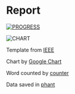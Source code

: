 Report
======
[![PROGRESS](https://www.sharelatex.com/github/repos/zedoul/AnomalyDetection/builds/latest/badge.svg)](https://www.sharelatex.com/github/repos/zedoul/AnomalyDetection/builds/3257683b6aa18a90d499d923f629fdd488cf7fbc/raw/output.pdf)

![CHART](https://raw.githubusercontent.com/zedoul/AnomalyDetection/master/report/chart.png)

Template from [IEEE](http://www.ieee.org/conferences_events/conferences/publishing/templates.html)

Chart by [Google Chart](https://code.google.com/p/google-chartwrapper/)

Word counted by [counter](http://app.uio.no/ifi/texcount/download.html)

Data saved in [phant](https://data.sparkfun.com/)
